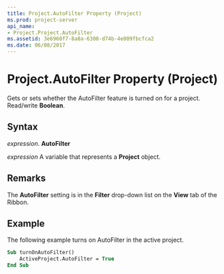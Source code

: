 ```yaml
---
title: Project.AutoFilter Property (Project)
ms.prod: project-server
api_name:
- Project.Project.AutoFilter
ms.assetid: 3e6960f7-8a8a-6300-d74b-4e009fbcfca2
ms.date: 06/08/2017
---
```



# Project.AutoFilter Property (Project)

Gets or sets whether the AutoFilter feature is turned on for a project. Read/write  **Boolean**.


## Syntax

 _expression_. **AutoFilter**

 _expression_ A variable that represents a **Project** object.


## Remarks

The  **AutoFilter** setting is in the **Filter** drop-down list on the **View** tab of the Ribbon.


## Example

The following example turns on AutoFilter in the active project.


```vb
Sub turnOnAutoFilter() 
    ActiveProject.AutoFilter = True
End Sub
```


